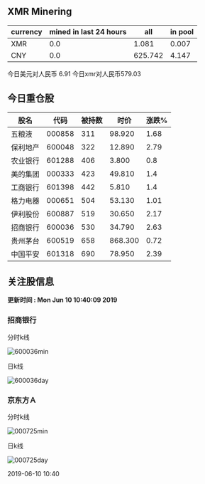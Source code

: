 ## XMR Minering

|currency|mined in last 24 hours|all|in pool|
|---|---|---|---|
|XMR|0.0|1.081|0.007|
|CNY|0.0|625.742|4.147|

今日美元对人民币 6.91	今日xmr对人民币579.03


## 今日重仓股 

|股名|代码|被持数|时价|涨跌%|
|---|---|---|---|---|
|五粮液|000858|311|98.920|1.68|
|保利地产|600048|322|12.890|2.79|
|农业银行|601288|406|3.800|0.8|
|美的集团|000333|423|49.810|1.4|
|工商银行|601398|442|5.810|1.4|
|格力电器|000651|504|53.130|1.01|
|伊利股份|600887|519|30.650|2.17|
|招商银行|600036|530|34.790|2.63|
|贵州茅台|600519|658|868.300|0.72|
|中国平安|601318|690|78.950|2.39|

## 关注股信息
**更新时间 : Mon Jun 10 10:40:09 2019**
### 招商银行 
分时k线

![600036min](http://image.sinajs.cn/newchart/min/n/sh600036.gif)

日k线

![600036day](http://image.sinajs.cn/newchart/daily/n/sh600036.gif)

### 京东方Ａ 
分时k线

![000725min](http://image.sinajs.cn/newchart/min/n/sz000725.gif)

日k线

![000725day](http://image.sinajs.cn/newchart/daily/n/sz000725.gif)

2019-06-10 10:40